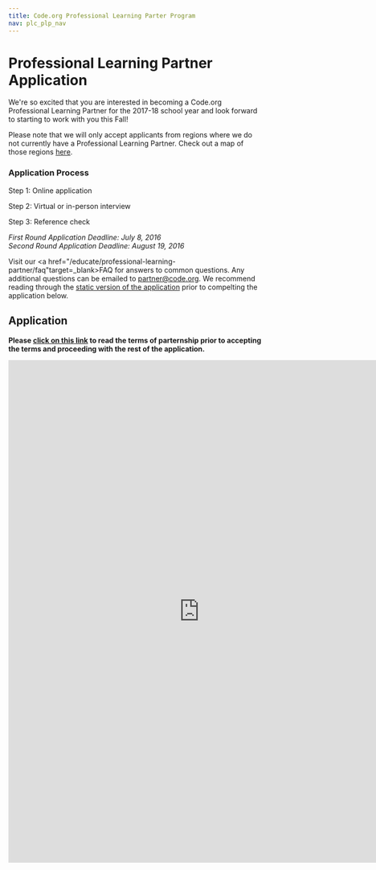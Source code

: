 ```yaml
---
title: Code.org Professional Learning Parter Program
nav: plc_plp_nav
---
```


# Professional Learning Partner Application #

We're so excited that you are interested in becoming a Code.org Professional Learning Partner for the 2017-18 school year and look forward to starting to work with you this Fall!

Please note that we will only accept applicants from regions where we do not currently have a Professional Learning Partner. Check out a map of those regions <a href="/educate/professional-learning-partner#partners" target=_blank>here</a>. 

### Application Process ###

Step 1: Online application

Step 2: Virtual or in-person interview

Step 3: Reference check

*First Round Application Deadline: July 8, 2016*
<br>*Second Round Application Deadline: August 19, 2016*</br>

Visit our <a href="/educate/professional-learning-partner/faq"target=_blank>FAQ</a> for answers to common questions. Any additional questions can be emailed to partner@code.org. We recommend reading through the <a href="https://docs.google.com/document/d/1tQJeFcX52j1efx8kJM-OBWkKelAGrCThoQghv1jgD3A/view" target=_blank>static version of the application</a> prior to compelting the application below.


## Application ##

**Please <a href="/educate/plc/plp-terms" target=_blank>click on this link</a> to read the terms of parternship prior to accepting the terms and proceeding with the rest of the application.** 

<iframe src="https://docs.google.com/forms/d/1jd-Eekmkr6PxL_6fj6dFWivoDUXKNe_D2vH44n22Tq8/viewform?embedded=true" width="760" height="1000" frameborder="0" marginheight="0" marginwidth="0">Loading...</iframe>
